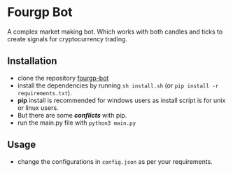 # Fourgp Bot

A complex market making bot. Which works with both candles and ticks to create signals for cryptocurrency trading.

## Installation

* clone the repository [fourgp-bot](https://github.com/puneeth714/fourgp_bot.git)
* install the dependencies by running `sh install.sh` (or `pip install -r requirements.txt`).
* **pip** install is recommended for windows users as install script is for unix or linux users.
* But there are some ***conflicts*** with pip.
* run the main.py file with `python3 main.py`

## Usage

* change the configurations in `config.json` as per your requirements.
